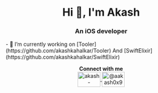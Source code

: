 <h1 align="center">Hi 👋, I'm Akash</h1>
<p align="center">
<h3 align="center">An iOS developer</h3>
<p/>
- 🔭 I’m currently working on [Tooler](https://github.com/akashkahalkar/Tooler) And [SwiftElixir](https://github.com/akashkahalkar/SwiftElixir)
<p align="center">
  <b>Connect with me</b>
  <br>
<a href="https://linkedin.com/in/akash-kahalkar" target="blank">
  <img align="center" src="https://cdn.jsdelivr.net/npm/simple-icons@3.0.1/icons/linkedin.svg" alt="akash-kahalkar" height="40" width="60" />
</a>
<a href="https://medium.com/@aakash0x90" target="blank">
  <img align="center" src="https://cdn.jsdelivr.net/npm/simple-icons@3.0.1/icons/medium.svg" alt="@aakash0x90" height="40" width="60" />
</a>
</p>
